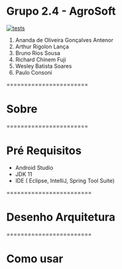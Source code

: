 # Grupo 2.4 - AgroSoft

[![tests](https://github.com/ES-UFABC/Grupo-2.4-AgroSoft/actions/workflows/tests.yml/badge.svg)](https://github.com/ES-UFABC/Grupo-2.4-AgroSoft/actions/workflows/tests.yml)

1. Ananda de Oliveira Gonçalves Antenor
1. Arthur Rigolon Lança
1. Bruno Rios Sousa
1. Richard Chinem Fuji
1. Wesley Batista Soares
1. Paulo Consoni

=======================
# Sobre

=======================

# Pré Requisitos

* Android Studio
* JDK 11
* IDE ( Eclipse, IntelliJ, Spring Tool Suite)

========================

# Desenho Arquitetura

========================


# Como usar


